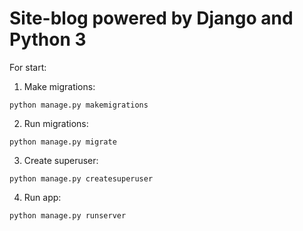 # Site-blog powered by Django and Python 3

For start:
1. Make migrations:
```shell
python manage.py makemigrations
```
2. Run migrations:
```shell
python manage.py migrate
```
3. Create superuser:
```shell
python manage.py createsuperuser
```
4. Run app:
```shell
python manage.py runserver
```
